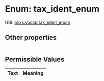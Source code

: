 
# Enum: tax_ident_enum




URI: [mixs.vocab:tax_ident_enum](https://w3id.org/mixs/vocab/tax_ident_enum)


## Other properties

|  |  |  |
| --- | --- | --- |

## Permissible Values

| Text | Meaning |
| :--- | --------: |


